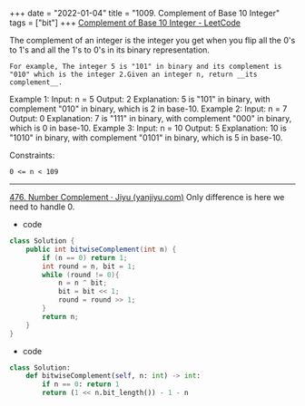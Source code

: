 +++ 
date = "2022-01-04"
title = "1009. Complement of Base 10 Integer"
tags = ["bit"]
+++
[Complement of Base 10 Integer - LeetCode](https://leetcode.com/problems/complement-of-base-10-integer/)

The complement of an integer is the integer you get when you flip all the 0's to 1's and all the 1's to 0's in its binary representation.

	For example, The integer 5 is "101" in binary and its complement is "010" which is the integer 2.Given an integer n, return __its complement__.
 
Example 1:
Input: n = 5 Output: 2 Explanation: 5 is "101" in binary, with complement "010" in binary, which is 2 in base-10. 
Example 2:
Input: n = 7 Output: 0 Explanation: 7 is "111" in binary, with complement "000" in binary, which is 0 in base-10. 
Example 3:
Input: n = 10 Output: 5 Explanation: 10 is "1010" in binary, with complement "0101" in binary, which is 5 in base-10. 
 
Constraints:

	0 <= n < 109

---
[476. Number Complement · Jiyu (yanjiyu.com)](https://yanjiyu.com/leetcode/476/) Only difference is here we need to handle 0.
- code
```java
class Solution {
    public int bitwiseComplement(int n) {
        if (n == 0) return 1;
        int round = n, bit = 1;
        while (round != 0){
            n = n ^ bit;
            bit = bit << 1;
            round = round >> 1;
        }
        return n;
    }
}
```
- code
```py
class Solution:
    def bitwiseComplement(self, n: int) -> int:
        if n == 0: return 1
        return (1 << n.bit_length()) - 1 - n
```

